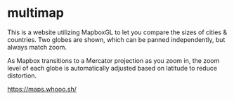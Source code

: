 # multimap

This is a website utilizing MapboxGL to let you compare the sizes of cities & countries. Two globes are shown, which can be
panned independently, but always match zoom.

As Mapbox transitions to a Mercator projection as you zoom in, the zoom level of each globe is automatically adjusted based on 
latitude to reduce distortion.

https://maps.whooo.sh/
